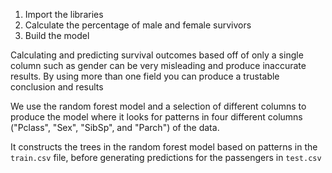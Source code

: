 1. Import the libraries
2. Calculate the percentage of male and female survivors
3. Build the model

Calculating and predicting survival outcomes based off of only a single column such as gender can be very misleading and produce inaccurate results. By using more than one field you can produce a trustable conclusion and results

We use the random forest model and a selection of different columns to produce the model where it looks for patterns in four different columns ("Pclass", "Sex", "SibSp", and "Parch") of the data. 

It constructs the trees in the random forest model based on patterns in the `train.csv` file, before generating predictions for the passengers in `test.csv`